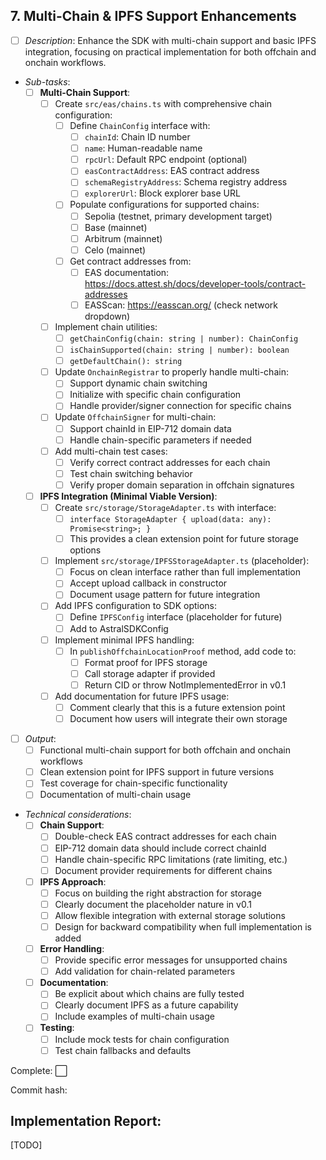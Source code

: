 ## **7. Multi-Chain & IPFS Support Enhancements**  
   - [ ] *Description*: Enhance the SDK with multi-chain support and basic IPFS integration, focusing on practical implementation for both offchain and onchain workflows.
   
   - *Sub-tasks*:
     - [ ] **Multi-Chain Support**:
       - [ ] Create `src/eas/chains.ts` with comprehensive chain configuration:
         - [ ] Define `ChainConfig` interface with:
           - [ ] `chainId`: Chain ID number
           - [ ] `name`: Human-readable name
           - [ ] `rpcUrl`: Default RPC endpoint (optional)
           - [ ] `easContractAddress`: EAS contract address
           - [ ] `schemaRegistryAddress`: Schema registry address
           - [ ] `explorerUrl`: Block explorer base URL
         
         - [ ] Populate configurations for supported chains:
           - [ ] Sepolia (testnet, primary development target)
           - [ ] Base (mainnet)
           - [ ] Arbitrum (mainnet)
           - [ ] Celo (mainnet)
           
         - [ ] Get contract addresses from:
           - [ ] EAS documentation: https://docs.attest.sh/docs/developer-tools/contract-addresses
           - [ ] EASScan: https://easscan.org/ (check network dropdown)
       
       - [ ] Implement chain utilities:
         - [ ] `getChainConfig(chain: string | number): ChainConfig`
         - [ ] `isChainSupported(chain: string | number): boolean`
         - [ ] `getDefaultChain(): string`
       
       - [ ] Update `OnchainRegistrar` to properly handle multi-chain:
         - [ ] Support dynamic chain switching
         - [ ] Initialize with specific chain configuration
         - [ ] Handle provider/signer connection for specific chains
       
       - [ ] Update `OffchainSigner` for multi-chain:
         - [ ] Support chainId in EIP-712 domain data
         - [ ] Handle chain-specific parameters if needed
       
       - [ ] Add multi-chain test cases:
         - [ ] Verify correct contract addresses for each chain
         - [ ] Test chain switching behavior
         - [ ] Verify proper domain separation in offchain signatures
     
     - [ ] **IPFS Integration (Minimal Viable Version)**:
       - [ ] Create `src/storage/StorageAdapter.ts` with interface:
         - [ ] `interface StorageAdapter { upload(data: any): Promise<string>; }`
         - [ ] This provides a clean extension point for future storage options
       
       - [ ] Implement `src/storage/IPFSStorageAdapter.ts` (placeholder):
         - [ ] Focus on clean interface rather than full implementation
         - [ ] Accept upload callback in constructor
         - [ ] Document usage pattern for future integration
       
       - [ ] Add IPFS configuration to SDK options:
         - [ ] Define `IPFSConfig` interface (placeholder for future)
         - [ ] Add to AstralSDKConfig
       
       - [ ] Implement minimal IPFS handling:
         - [ ] In `publishOffchainLocationProof` method, add code to:
           - [ ] Format proof for IPFS storage
           - [ ] Call storage adapter if provided
           - [ ] Return CID or throw NotImplementedError in v0.1
         
       - [ ] Add documentation for future IPFS usage:
         - [ ] Comment clearly that this is a future extension point
         - [ ] Document how users will integrate their own storage
     
   - [ ] *Output*: 
     - [ ] Functional multi-chain support for both offchain and onchain workflows
     - [ ] Clean extension point for IPFS support in future versions
     - [ ] Test coverage for chain-specific functionality
     - [ ] Documentation of multi-chain usage
   
   - *Technical considerations*:
     - [ ] **Chain Support**:
       - [ ] Double-check EAS contract addresses for each chain
       - [ ] EIP-712 domain data should include correct chainId
       - [ ] Handle chain-specific RPC limitations (rate limiting, etc.)
       - [ ] Document provider requirements for different chains
     
     - [ ] **IPFS Approach**:
       - [ ] Focus on building the right abstraction for storage
       - [ ] Clearly document the placeholder nature in v0.1
       - [ ] Allow flexible integration with external storage solutions
       - [ ] Design for backward compatibility when full implementation is added
     
     - [ ] **Error Handling**:
       - [ ] Provide specific error messages for unsupported chains
       - [ ] Add validation for chain-related parameters
     
     - [ ] **Documentation**:
       - [ ] Be explicit about which chains are fully tested
       - [ ] Clearly document IPFS as a future capability
       - [ ] Include examples of multi-chain usage
     
     - [ ] **Testing**:
       - [ ] Include mock tests for chain configuration
       - [ ] Test chain fallbacks and defaults

Complete: ⬜️

Commit hash: <todo>

## Implementation Report:

[TODO]